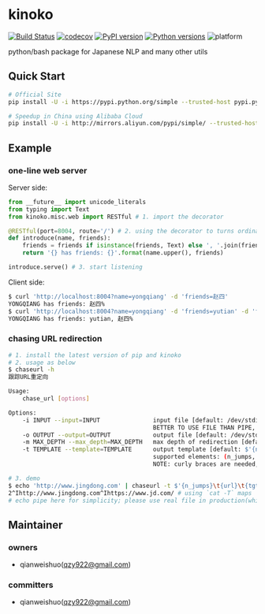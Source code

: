 # kinoko

[![Build Status](https://travis-ci.org/koyo922/kinoko.svg?branch=master)](https://travis-ci.org/koyo922/kinoko)
[![codecov](https://codecov.io/gh/koyo922/kinoko/branch/master/graph/badge.svg)](https://codecov.io/gh/koyo922/kinoko)
[![PyPI version](https://badge.fury.io/py/kinoko.svg)](https://badge.fury.io/py/kinoko)
[![Python versions](https://img.shields.io/badge/python-2.7%20|%203.6-blue.svg)](https://www.python.org/downloads/release)
![platform](https://img.shields.io/badge/platform-mac%20os%20|%20linux-lightgrey.svg)

python/bash package for Japanese NLP and many other utils

Quick Start
---

```bash
# Official Site
pip install -U -i https://pypi.python.org/simple --trusted-host pypi.python.org kinoko

# Speedup in China using Alibaba Cloud
pip install -U -i http://mirrors.aliyun.com/pypi/simple/ --trusted-host mirrors.aliyun.com kinoko
```

Example
---

### one-line web server

Server side:

```python
from __future__ import unicode_literals
from typing import Text
from kinoko.misc.web import RESTful # 1. import the decorator

@RESTful(port=8004, route='/') # 2. using the decorator to turns ordinary function
def introduce(name, friends):
    friends = friends if isinstance(friends, Text) else ', '.join(friends)  # maybe Tuple[Text, ...]
    return '{} has friends: {}'.format(name.upper(), friends)

introduce.serve() # 3. start listening
```

Client side:

```bash
$ curl 'http://localhost:8004?name=yongqiang' -d 'friends=赵四'
YONGQIANG has friends: 赵四%
$ curl 'http://localhost:8004?name=yongqiang' -d 'friends=yutian' -d 'friends=赵四'
YONGQIANG has friends: yutian, 赵四% 
```

### chasing URL redirection

```bash
# 1. install the latest version of pip and kinoko
# 2. usage as below
$ chaseurl -h
跟踪URL重定向

Usage:
    chase_url [options]

Options:
    -i INPUT --input=INPUT               input file [default: /dev/stdin]
                                         BETTER TO USE FILE THAN PIPE, for a meaningful progressbar
    -o OUTPUT --output=OUTPUT            output file [default: /dev/stdout]
    -m MAX_DEPTH --max_depth=MAX_DEPTH   max depth of redirection [default: 5]
    -t TEMPLATE --template=TEMPLATE      output template [default: $'{n_jumps}\t{url}\t{tgt_url}']
                                         supported elements: (n_jumps, url, tgt_url, all_jumps, exception)
                                         NOTE: curly braces are needed, <tab> need to be bash-escaped via $'\t'

# 3. demo
$ echo 'http://www.jingdong.com' | chaseurl -t $'{n_jumps}\t{url}\t{tgt_url}' 2>/dev/null | cat -T
2^Ihttp://www.jingdong.com^Ihttps://www.jd.com/ # using `cat -T` maps `\t` into `^I` which is clearer
# echo pipe here for simplicity; please use real file in production(which shows proper progress bar)
```

Maintainer
---
### owners
* qianweishuo(qzy922@gmail.com)

### committers
* qianweishuo(qzy922@gmail.com)
